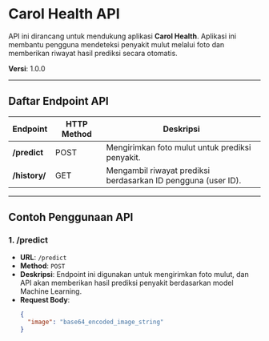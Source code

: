# Carol Health API

API ini dirancang untuk mendukung aplikasi **Carol Health**. Aplikasi ini membantu pengguna mendeteksi penyakit mulut melalui foto dan memberikan riwayat hasil prediksi secara otomatis.

**Versi**: 1.0.0

---

## Daftar Endpoint API

| Endpoint           | HTTP Method | Deskripsi                                                              |
|--------------------|-------------|------------------------------------------------------------------------|
| **/predict**       | POST        | Mengirimkan foto mulut untuk prediksi penyakit.                        |
| **/history/<uid>** | GET         | Mengambil riwayat prediksi berdasarkan ID pengguna (user ID).          |

---

## Contoh Penggunaan API

### 1. **/predict**
- **URL**: `/predict`
- **Method**: `POST`
- **Deskripsi**: Endpoint ini digunakan untuk mengirimkan foto mulut, dan API akan memberikan hasil prediksi penyakit berdasarkan model Machine Learning.
- **Request Body**:
  ```json
  {
    "image": "base64_encoded_image_string"
  }

